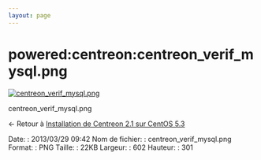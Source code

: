 ```yaml
---
layout: page
---
```


powered:centreon:centreon\_verif\_mysql.png
===========================================

[![centreon\_verif\_mysql.png](../..//assets/media/powered/centreon/centreon_verif_mysql.png@cache=&w=602&h=301 "centreon_verif_mysql.png")](../..//assets/media/powered/centreon/centreon_verif_mysql.png@cache= "Afficher le fichier original")

centreon\_verif\_mysql.png

← Retour à [Installation de Centreon 2.1 sur CentOS
5.3](../../../centreon/centreon-centos-install.html "centreon:centreon-centos-install")

Date:
:   2013/03/29 09:42
Nom de fichier:
:   centreon\_verif\_mysql.png
Format:
:   PNG
Taille:
:   22KB
Largeur:
:   602
Hauteur:
:   301

